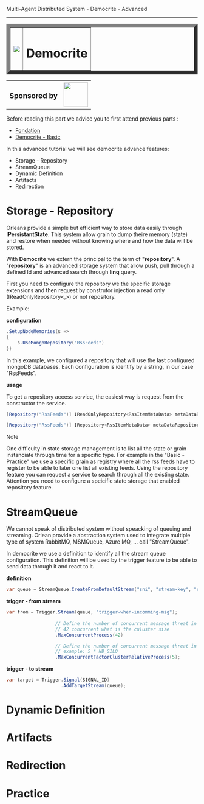 Multi-Agent Distributed System - Democrite - Advanced
___

<table border="10px !important" align="center">
    <tr border="none">
        <td border="none">
            <image src="https://raw.githubusercontent.com/Nexai-net/democrite/refs/heads/main/docs/logo.png">
        </td>
        <td border="0">
            <h1 valign='center'>Democrite</h1>
        </td>
    </tr>
</table>

<table border="0" align="center">
    <tr border="0">
        <td border="0">
            <h3 valign='center'>Sponsored by</h3>
        </td>
        <td border="0">
            <a href="https://www.amexiogroup.com"><img src="https://www.amexio.fr/wp-content/themes/Amexio/img/Amexio-Horizontal.svg" height="64px" /></a>
        </td>
    </tr>
</table>

Before reading this part we advice you to first attend previous parts :
- [Fondation](/docs/1-fondations.md)
- [Democrite - Basic](/docs/2-basic.md)

In this advanced tutorial we will see democrite advance features:

- Storage - Repository
- StreamQueue
- Dynamic Definition
- Artifacts
- Redirection

# Storage - Repository

Orleans provide a simple but efficient way to store data easily through **IPersistantState**.
This system allow grain to dump theire memory (state) and restore when needed without knowing where and how the data will be stored.

With **Democrite** we extern the principal to the term of "**repository**".
A "**repository**" is an advanced storage system that allow push, pull through a defined Id and advanced search through **linq** query.

First you need to configure the repository we the specific storage extensions and then request by construtor injection a read only (IReadOnlyRepository<,>) or not repository.

Example:

**configuration**

``` csharp
.SetupNodeMemories(s =>
{
    s.UseMongoRepository("RssFeeds")
})
```

In this example, we configured a repository that will use the last configured mongoDB databases. Each configuration is identify by a string, in our case "RssFeeds".

**usage**

To get a repository access service, the easiest way is request from the constructor the service.

``` csharp
[Repository("RssFeeds")] IReadOnlyRepository<RssItemMetaData> metaDataRepository,
```

``` csharp
[Repository("RssFeeds")] IRepository<RssItemMetaData> metaDataRepository,
```

> [!NOTE]
>
> One difficulty in state storage management is to list all the state or grain instanciate through time for a specific type.
> For example in the "Basic - Practice" we use a specific grain as registry where all the rss feeds have to register to be able to later one list all existing feeds.
> Using the repository feature you can request a service to search through all the existing state. Attention you need to configure a speicific state storage that enabled repository feature.

# StreamQueue

We cannot speak of distributed system without speacking of queuing and streaming.
Orlean provide a abstraction system used to integrate multiple type of system RabbitMQ, MSMQueue, Azure MQ, ... call "StreamQueue".

In democrite we use a definition to identify all the stream queue configuration.
This definition will be used by the trigger feature to be able to send data through it and react to it.

**definition**
``` csharp
var queue = StreamQueue.CreateFromDefaultStream("sni", "stream-key", "stream-namespace");
```

**trigger - from stream**
``` csharp
var from = Trigger.Stream(queue, "trigger-when-incomming-msg");
                  
                  // Define the number of concurrent message threat in same time
                  // 42 concurrent what is the culuster size
                  .MaxConcurrentProcess(42)

                  // Define the number of concurrent message threat in same time relative to the cluser SIZE
                  // example: 5 * NB_SILO
                  .MaxConcurrentFactorClusterRelativeProcess(5);
```

**trigger - to stream**
``` csharp
var target = Trigger.Signal(SIGNAL_ID)
                    .AddTargetStream(queue);
```

# Dynamic Definition
# Artifacts
# Redirection
# Practice
